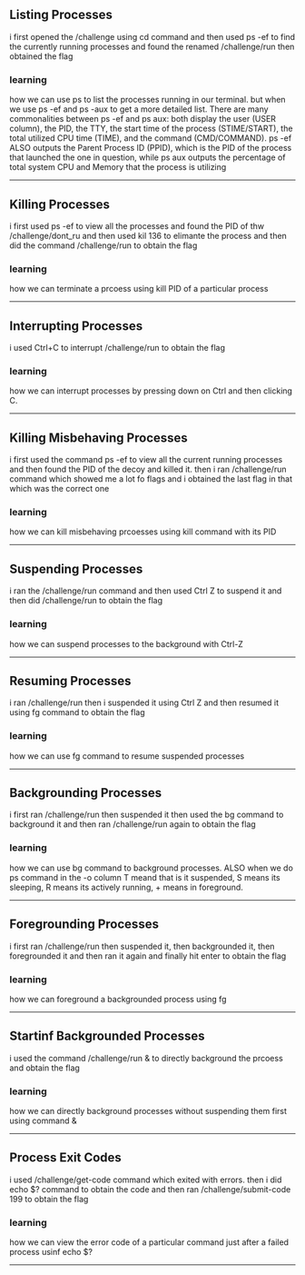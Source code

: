 ## Listing Processes 

i first opened the /challenge using cd command and then used ps -ef to find the currently running processes and found the renamed /challenge/run then obtained the flag

### learning 
how we can use ps to list the processes running in our terminal. but when we use ps -ef and ps -aux to get a more detailed list. There are many commonalities between ps -ef and ps aux: both display the user (USER column), the PID, the TTY, the start time of the process (STIME/START), the total utilized CPU time (TIME), and the command (CMD/COMMAND). ps -ef ALSO outputs the Parent Process ID (PPID), which is the PID of the process that launched the one in question, while ps aux outputs the percentage of total system CPU and Memory that the process is utilizing

---
## Killing Processes 

i first used ps -ef to view all the processes and found the PID of thw /challenge/dont_ru and then used kil 136 to elimante the process and then did the command /challenge/run to obtain the flag 

### learning
how we can terminate a prcoess using kill PID of a particular process

---
## Interrupting Processes 

i used Ctrl+C to interrupt /challenge/run to obtain the flag 

### learning 
how we can interrupt processes by pressing down on Ctrl and then clicking C.

---
## Killing Misbehaving Processes 

i first used the command ps -ef to view all the current running processes and then found the PID of the decoy and killed it. then i ran /challenge/run command which showed me a lot fo flags and i obtained the last flag in that which was the correct one

### learning 
how we can kill misbehaving prcoesses using kill command with its PID 

---

## Suspending Processes 

i ran the /challenge/run command and then used Ctrl Z to suspend it and then did /challenge/run to obtain the flag

### learning 
how we can suspend processes to the background with Ctrl-Z

---
## Resuming Processes

i ran /challenge/run then i suspended it using Ctrl Z and then resumed it using fg command to obtain the flag

### learning 
how we can use fg command to resume suspended processes

---

## Backgrounding Processes

i first ran /challenge/run then suspended it then used the bg command to background it and then ran /challenge/run again to obtain the flag

### learning 
how we can use bg command to background processes. ALSO when we do ps command in the -o column T meand that is it suspended, S means its sleeping, R means its actively running, + means in foreground. 

---
## Foregrounding Processes 

i first ran /challenge/run then suspended it, then backgrounded it, then foregrounded it and then ran it again and finally hit enter to obtain the flag

### learning 
how we can foreground a backgrounded process using fg

---

## Startinf Backgrounded Processes

i used the command /challenge/run & to directly background the prcoess and obtain the flag

### learning 
how we can directly background processes without suspending them first using command &

---
## Process Exit Codes

i used /challenge/get-code command which exited with errors. then i did echo $? command to obtain the code and then ran /challenge/submit-code 199 to obtain the flag

### learning 
how we can view the error code of a particular command just after a failed process usinf echo $?

---

